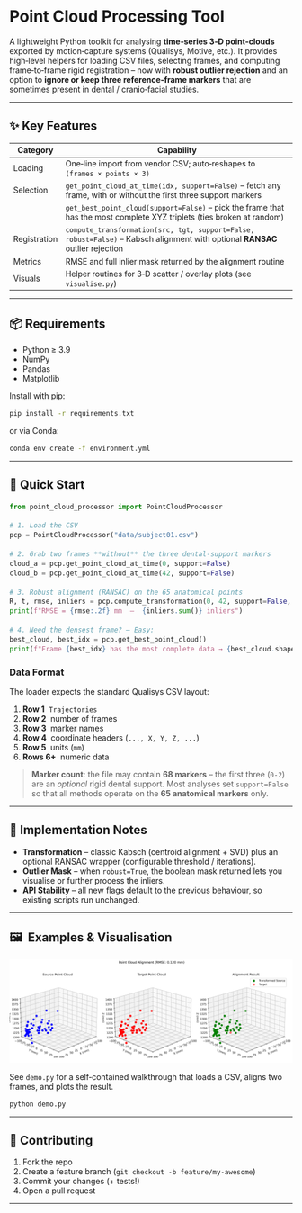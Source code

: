 # Point Cloud Processing Tool

A lightweight Python toolkit for analysing **time‑series 3‑D point‑clouds** exported by motion‑capture systems (Qualisys, Motive, etc.).  It provides high‑level helpers for loading CSV files, selecting frames, and computing frame‑to‑frame rigid registration – now with **robust outlier rejection** and an option to **ignore or keep three reference‑frame markers** that are sometimes present in dental / cranio‑facial studies.

---

## ✨  Key Features

| Category | Capability |
| -------- | ---------- |
| Loading  | One‑line import from vendor CSV; auto‑reshapes to `(frames × points × 3)` |
| Selection | `get_point_cloud_at_time(idx, support=False)` – fetch any frame, with or without the first three support markers |
|          | `get_best_point_cloud(support=False)` – pick the frame that has the most complete XYZ triplets (ties broken at random) |
| Registration | `compute_transformation(src, tgt, support=False, robust=False)` – Kabsch alignment with optional **RANSAC** outlier rejection |
| Metrics   | RMSE and full inlier mask returned by the alignment routine |
| Visuals   | Helper routines for 3‑D scatter / overlay plots (see `visualise.py`) |

---

## 📦  Requirements

* Python ≥ 3.9
* NumPy
* Pandas
* Matplotlib

Install with pip:

```bash
pip install -r requirements.txt
```

or via Conda:

```bash
conda env create -f environment.yml
```

---
## 🚀  Quick Start

```python
from point_cloud_processor import PointCloudProcessor

# 1. Load the CSV
pcp = PointCloudProcessor("data/subject01.csv")

# 2. Grab two frames **without** the three dental‑support markers
cloud_a = pcp.get_point_cloud_at_time(0, support=False)
cloud_b = pcp.get_point_cloud_at_time(42, support=False)

# 3. Robust alignment (RANSAC) on the 65 anatomical points
R, t, rmse, inliers = pcp.compute_transformation(0, 42, support=False, robust=True)
print(f"RMSE = {rmse:.2f} mm  –  {inliers.sum()} inliers")

# 4. Need the densest frame? – Easy:
best_cloud, best_idx = pcp.get_best_point_cloud()
print(f"Frame {best_idx} has the most complete data → {best_cloud.shape[0]} points")
```

### Data Format

The loader expects the standard Qualisys CSV layout:

1. **Row 1**  `Trajectories`
2. **Row 2**  number of frames
3. **Row 3**  marker names
4. **Row 4**  coordinate headers (`..., X, Y, Z, ...`)
5. **Row 5**  units (`mm`)
6. **Rows 6+**  numeric data

> **Marker count**: the file may contain **68 markers** – the first three (`0‑2`) are an *optional* rigid dental support.  Most analyses set `support=False` so that all methods operate on the **65 anatomical markers** only.

---
## 🔧  Implementation Notes

* **Transformation** – classic Kabsch (centroid alignment + SVD) plus an optional RANSAC wrapper (configurable threshold / iterations).
* **Outlier Mask** – when `robust=True`, the boolean mask returned lets you visualise or further process the inliers.
* **API Stability** – all new flags default to the previous behaviour, so existing scripts run unchanged.

---

## 🖼️  Examples & Visualisation

![Registered point clouds](images/point_cloud_comparison.png)

See `demo.py` for a self‑contained walkthrough that loads a CSV, aligns two frames, and plots the result.

```bash
python demo.py
```

---
## 🤝  Contributing

1. Fork the repo
2. Create a feature branch (`git checkout -b feature/my-awesome`)  
3. Commit your changes (+ tests!)
4. Open a pull request

---
